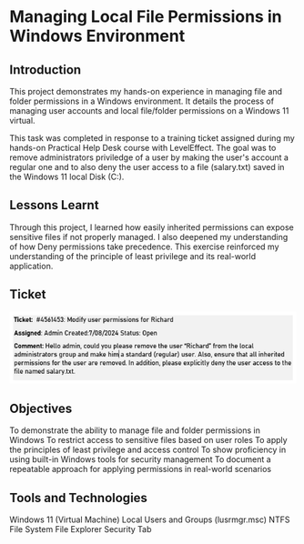 # Managing Local File Permissions in Windows Environment

## Introduction
This project demonstrates my hands-on experience in managing file and folder permissions in a Windows environment. It details the process of managing user accounts and local file/folder permissions on a Windows 11 virtual.

This task was completed in response to a training ticket assigned during my hands-on Practical Help Desk course with LevelEffect. The goal was to remove administrators priviledge of a user by making the user's account a regular one and to also deny the user access to a file (salary.txt) saved in the Windows 11 local Disk (C:).

## Lessons Learnt
Through this project, I learned how easily inherited permissions can expose sensitive files if not properly managed. I also deepened my understanding of how Deny permissions take precedence. This exercise reinforced my understanding of the principle of least privilege and its real-world application.

## Ticket
![Ticket](https://github.com/Judeorabueze/Local-File-Permissions-in-Windows/blob/main/ticket.PNG)

## Objectives
To demonstrate the ability to manage file and folder permissions in Windows
To restrict access to sensitive files based on user roles
To apply the principles of least privilege and access control
To show proficiency in using built-in Windows tools for security management
To document a repeatable approach for applying permissions in real-world scenarios

## Tools and Technologies
Windows 11 (Virtual Machine)
Local Users and Groups (lusrmgr.msc)
NTFS File System
File Explorer Security Tab
